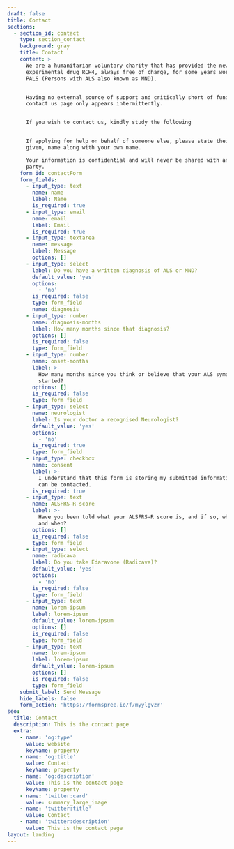 ```yaml
---
draft: false
title: Contact
sections:
  - section_id: contact
    type: section_contact
    background: gray
    title: Contact
    content: >
      ​​We are a humanitarian voluntary charity that has provided the new
      experimental drug RCH4, always free of charge, for some years worldwide to
      PALS (Persons with ALS also known as MND).


      Having no external source of support and critically short of funding, this
      contact us page only appears intermittently.


      If you wish to contact us, kindly study the following


      If applying for help on behalf of someone else, please state their first,
      given, name along with your own name.  

      Your information is confidential and will never be shared with any other
      party.
    form_id: contactForm
    form_fields:
      - input_type: text
        name: name
        label: Name
        is_required: true
      - input_type: email
        name: email
        label: Email
        is_required: true
      - input_type: textarea
        name: message
        label: Message
        options: []
      - input_type: select
        label: Do you have a written diagnosis of ALS or MND?
        default_value: 'yes'
        options:
          - 'no'
        is_required: false
        type: form_field
        name: diagnosis
      - input_type: number
        name: diagnosis-months
        label: How many months since that diagnosis?
        options: []
        is_required: false
        type: form_field
      - input_type: number
        name: onset-months
        label: >-
          How many months since you think or believe that your ALS symptoms
          started?
        options: []
        is_required: false
        type: form_field
      - input_type: select
        name: neurologist
        label: Is your doctor a recognised Neurologist?
        default_value: 'yes'
        options:
          - 'no'
        is_required: true
        type: form_field
      - input_type: checkbox
        name: consent
        label: >-
          I understand that this form is storing my submitted information so I
          can be contacted.
        is_required: true
      - input_type: text
        name: ALSFRS-R-score
        label: >-
          Have you been told what your ALSFRS-R score is, and if so, what is it
          and when?
        options: []
        is_required: false
        type: form_field
      - input_type: select
        name: radicava
        label: Do you take Edaravone (Radicava)?
        default_value: 'yes'
        options:
          - 'no'
        is_required: false
        type: form_field
      - input_type: text
        name: lorem-ipsum
        label: lorem-ipsum
        default_value: lorem-ipsum
        options: []
        is_required: false
        type: form_field
      - input_type: text
        name: lorem-ipsum
        label: lorem-ipsum
        default_value: lorem-ipsum
        options: []
        is_required: false
        type: form_field
    submit_label: Send Message
    hide_labels: false
    form_action: 'https://formspree.io/f/myylgvzr'
seo:
  title: Contact
  description: This is the contact page
  extra:
    - name: 'og:type'
      value: website
      keyName: property
    - name: 'og:title'
      value: Contact
      keyName: property
    - name: 'og:description'
      value: This is the contact page
      keyName: property
    - name: 'twitter:card'
      value: summary_large_image
    - name: 'twitter:title'
      value: Contact
    - name: 'twitter:description'
      value: This is the contact page
layout: landing
---
```

